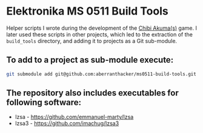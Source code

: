 # Elektronika MS 0511 Build Tools
Helper scripts I wrote during the development of the [Chibi Akuma(s)](https://github.com/aberranthacker/chibiakumas) game.
I later used these scripts in other projects, which led to the extraction of the `build_tools` directory,
and adding it to projects as a Git sub-module.

## To add to a project as sub-module execute:
```sh
git submodule add git@github.com:aberranthacker/ms0511-build-tools.git tools
```

## The repository also includes executables for following software:
* lzsa - https://github.com/emmanuel-marty/lzsa
* lzsa3 - https://github.com/imachug/lzsa3
